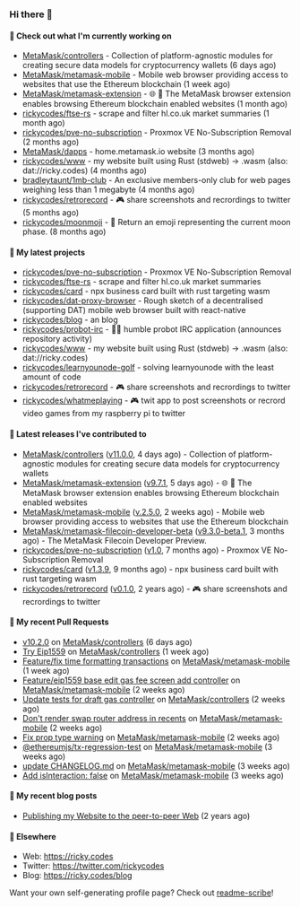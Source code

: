 ### Hi there 👋

#### 👀 Check out what I'm currently working on

- [MetaMask/controllers](https://github.com/MetaMask/controllers) - Collection of platform-agnostic modules for creating secure data models for cryptocurrency wallets (6 days ago)
- [MetaMask/metamask-mobile](https://github.com/MetaMask/metamask-mobile) - Mobile web browser providing access to websites that use the Ethereum blockchain (1 week ago)
- [MetaMask/metamask-extension](https://github.com/MetaMask/metamask-extension) - :globe_with_meridians: :electric_plug: The MetaMask browser extension enables browsing Ethereum blockchain enabled websites (1 month ago)
- [rickycodes/ftse-rs](https://github.com/rickycodes/ftse-rs) - scrape and filter hl.co.uk market summaries (1 month ago)
- [rickycodes/pve-no-subscription](https://github.com/rickycodes/pve-no-subscription) - Proxmox VE No-Subscription Removal (2 months ago)
- [MetaMask/dapps](https://github.com/MetaMask/dapps) - home.metamask.io website (3 months ago)
- [rickycodes/www](https://github.com/rickycodes/www) - my website built using Rust (stdweb) → .wasm (also: dat://ricky.codes) (4 months ago)
- [bradleytaunt/1mb-club](https://github.com/bradleytaunt/1mb-club) - An exclusive members-only club for web pages weighing less than 1 megabyte (4 months ago)
- [rickycodes/retrorecord](https://github.com/rickycodes/retrorecord) - 🎮 share screenshots and recrordings to twitter (5 months ago)
- [rickycodes/moonmoji](https://github.com/rickycodes/moonmoji) - :first_quarter_moon_with_face: Return an emoji representing the current moon phase. (8 months ago)

#### 🌱 My latest projects

- [rickycodes/pve-no-subscription](https://github.com/rickycodes/pve-no-subscription) - Proxmox VE No-Subscription Removal
- [rickycodes/ftse-rs](https://github.com/rickycodes/ftse-rs) - scrape and filter hl.co.uk market summaries
- [rickycodes/card](https://github.com/rickycodes/card) - npx business card built with rust targeting wasm
- [rickycodes/dat-proxy-browser](https://github.com/rickycodes/dat-proxy-browser) - Rough sketch of a decentralised (supporting DAT) mobile web browser built with react-native
- [rickycodes/blog](https://github.com/rickycodes/blog) - an blog
- [rickycodes/probot-irc](https://github.com/rickycodes/probot-irc) - 🤖💬 humble probot IRC application (announces repository activity)
- [rickycodes/www](https://github.com/rickycodes/www) - my website built using Rust (stdweb) → .wasm (also: dat://ricky.codes)
- [rickycodes/learnyounode-golf](https://github.com/rickycodes/learnyounode-golf) - solving learnyounode with the least amount of code
- [rickycodes/retrorecord](https://github.com/rickycodes/retrorecord) - 🎮 share screenshots and recrordings to twitter
- [rickycodes/whatmeplaying](https://github.com/rickycodes/whatmeplaying) - 🎮 twit app to post screenshots or recrord video games from my raspberry pi to twitter

#### 🔭 Latest releases I've contributed to

- [MetaMask/controllers](https://github.com/MetaMask/controllers) ([v11.0.0](https://github.com/MetaMask/controllers/releases/tag/v11.0.0), 4 days ago) - Collection of platform-agnostic modules for creating secure data models for cryptocurrency wallets
- [MetaMask/metamask-extension](https://github.com/MetaMask/metamask-extension) ([v9.7.1](https://github.com/MetaMask/metamask-extension/releases/tag/v9.7.1), 5 days ago) - :globe_with_meridians: :electric_plug: The MetaMask browser extension enables browsing Ethereum blockchain enabled websites
- [MetaMask/metamask-mobile](https://github.com/MetaMask/metamask-mobile) ([v.2.5.0](https://github.com/MetaMask/metamask-mobile/releases/tag/v.2.5.0), 2 weeks ago) - Mobile web browser providing access to websites that use the Ethereum blockchain
- [MetaMask/metamask-filecoin-developer-beta](https://github.com/MetaMask/metamask-filecoin-developer-beta) ([v9.3.0-beta.1](https://github.com/MetaMask/metamask-filecoin-developer-beta/releases/tag/v9.3.0-beta.1), 3 months ago) - The MetaMask Filecoin Developer Preview.
- [rickycodes/pve-no-subscription](https://github.com/rickycodes/pve-no-subscription) ([v1.0](https://github.com/rickycodes/pve-no-subscription/releases/tag/v1.0), 7 months ago) - Proxmox VE No-Subscription Removal
- [rickycodes/card](https://github.com/rickycodes/card) ([v1.3.9](https://github.com/rickycodes/card/releases/tag/v1.3.9), 9 months ago) - npx business card built with rust targeting wasm
- [rickycodes/retrorecord](https://github.com/rickycodes/retrorecord) ([v0.1.0](https://github.com/rickycodes/retrorecord/releases/tag/v0.1.0), 2 years ago) - 🎮 share screenshots and recrordings to twitter

#### 🔨 My recent Pull Requests

- [v10.2.0](https://github.com/MetaMask/controllers/pull/503) on [MetaMask/controllers](https://github.com/MetaMask/controllers) (6 days ago)
- [Try Eip1559](https://github.com/MetaMask/controllers/pull/497) on [MetaMask/controllers](https://github.com/MetaMask/controllers) (1 week ago)
- [Feature/fix time formatting transactions](https://github.com/MetaMask/metamask-mobile/pull/2854) on [MetaMask/metamask-mobile](https://github.com/MetaMask/metamask-mobile) (1 week ago)
- [Feature/eip1559 base edit gas fee screen add controller](https://github.com/MetaMask/metamask-mobile/pull/2841) on [MetaMask/metamask-mobile](https://github.com/MetaMask/metamask-mobile) (2 weeks ago)
- [Update tests for draft gas controller](https://github.com/MetaMask/controllers/pull/495) on [MetaMask/controllers](https://github.com/MetaMask/controllers) (2 weeks ago)
- [Don&#39;t render swap router address in recents](https://github.com/MetaMask/metamask-mobile/pull/2823) on [MetaMask/metamask-mobile](https://github.com/MetaMask/metamask-mobile) (2 weeks ago)
- [Fix prop type warning](https://github.com/MetaMask/metamask-mobile/pull/2821) on [MetaMask/metamask-mobile](https://github.com/MetaMask/metamask-mobile) (2 weeks ago)
- [@ethereumjs/tx-regression-test](https://github.com/MetaMask/metamask-mobile/pull/2797) on [MetaMask/metamask-mobile](https://github.com/MetaMask/metamask-mobile) (3 weeks ago)
- [update CHANGELOG.md](https://github.com/MetaMask/metamask-mobile/pull/2796) on [MetaMask/metamask-mobile](https://github.com/MetaMask/metamask-mobile) (3 weeks ago)
- [Add isInteraction: false](https://github.com/MetaMask/metamask-mobile/pull/2777) on [MetaMask/metamask-mobile](https://github.com/MetaMask/metamask-mobile) (3 weeks ago)

#### 📜 My recent blog posts

- [Publishing my Website to the peer-to-peer Web](//ricky.codes/blog/posts/publishing-to-the-peer-to-peer-web/) (2 years ago)

#### 🔗 Elsewhere

- Web: https://ricky.codes
- Twitter: https://twitter.com/rickycodes
- Blog: https://ricky.codes/blog

Want your own self-generating profile page? Check out [readme-scribe](https://github.com/muesli/readme-scribe)!

